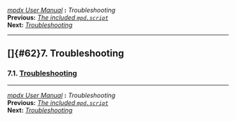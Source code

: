 [*mpdx User Manual*](README.md) **:** *Troubleshooting*\
**Previous:** [*The included `mpd.script`*](mpd61.md)\
**Next:** [*Troubleshooting*](mpd63.md)

------------------------------------------------------------------------

## []{#62}7. Troubleshooting

### 7.1. [Troubleshooting](mpd63.md#63)

------------------------------------------------------------------------

[*mpdx User Manual*](README.md) **:** *Troubleshooting*\
**Previous:** [*The included `mpd.script`*](mpd61.md)\
**Next:** [*Troubleshooting*](mpd63.md)
